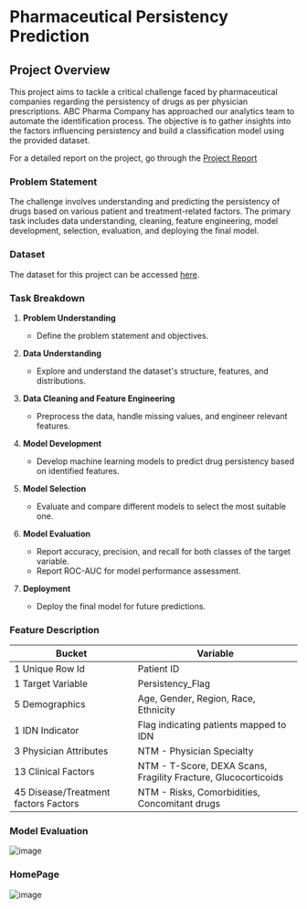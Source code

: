 # Pharmaceutical Persistency Prediction

## Project Overview

This project aims to tackle a critical challenge faced by pharmaceutical companies regarding the persistency of drugs as per physician prescriptions. ABC Pharma Company has approached our analytics team to automate the identification process. The objective is to gather insights into the factors influencing persistency and build a classification model using the provided dataset.

For a detailed report on the project, go through the [Project Report](https://github.com/Ashish-Sasna/Healthcare-Project/blob/main/Week%2013%20Deliverables/Project%20Report.pdf)

### Problem Statement

The challenge involves understanding and predicting the persistency of drugs based on various patient and treatment-related factors. The primary task includes data understanding, cleaning, feature engineering, model development, selection, evaluation, and deploying the final model.

### Dataset

The dataset for this project can be accessed [here]([Dataset_Link](https://drive.google.com/file/d/1P_oMc6gOBlhw6dY5PxaqxV2swdHMUooK/view)).

### Task Breakdown

1. **Problem Understanding**
   - Define the problem statement and objectives.
  
2. **Data Understanding**
   - Explore and understand the dataset's structure, features, and distributions.
  
3. **Data Cleaning and Feature Engineering**
   - Preprocess the data, handle missing values, and engineer relevant features.
  
4. **Model Development**
   - Develop machine learning models to predict drug persistency based on identified features.
  
5. **Model Selection**
   - Evaluate and compare different models to select the most suitable one.

6. **Model Evaluation**
   - Report accuracy, precision, and recall for both classes of the target variable.
   - Report ROC-AUC for model performance assessment.

7. **Deployment**
   - Deploy the final model for future predictions.

### Feature Description

| Bucket | Variable |
|--------|----------|
| 1 Unique Row Id | Patient ID |
| 1 Target Variable | Persistency_Flag |
| 5 Demographics | Age, Gender, Region, Race, Ethnicity |
| 1 IDN Indicator | Flag indicating patients mapped to IDN |
| 3 Physician Attributes | NTM - Physician Specialty |
| 13 Clinical Factors | NTM - T-Score, DEXA Scans, Fragility Fracture, Glucocorticoids |
| 45 Disease/Treatment factors Factors | NTM - Risks, Comorbidities, Concomitant drugs | 

### Model Evaluation

![image](https://github.com/Ashish-Sasna/Healthcare-Project/assets/96835311/b98b7458-323f-4089-8e91-2f0d4e5a2bb5)

### HomePage

![image](https://github.com/Ashish-Sasna/Healthcare-Project/assets/96835311/4010e127-2aff-4698-88d8-6bbe87160e73)

